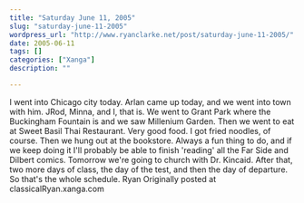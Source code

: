 ```yaml
---
title: "Saturday June 11, 2005"
slug: "saturday-june-11-2005"
wordpress_url: "http://www.ryanclarke.net/post/saturday-june-11-2005/"
date: 2005-06-11
tags: []
categories: ["Xanga"]
description: ""

---
```


I went into Chicago city today. Arlan came up today, and we went into town with him. JRod, Minna, and I, that is. We went to Grant Park where the Buckingham Fountain is and we saw Millenium Garden. Then we went to eat at Sweet Basil Thai Restaurant. Very good food. I got fried noodles, of course. Then we hung out at the bookstore. Always a fun thing to do, and if we keep doing it I'll probably be able to finish 'reading' all the Far Side and Dilbert comics.
 Tomorrow we're going to church with Dr. Kincaid.
 After that, two more days of class, the day of the test, and then the day of departure. So that's the whole schedule.
 Ryan
Originally posted at classicalRyan.xanga.com
